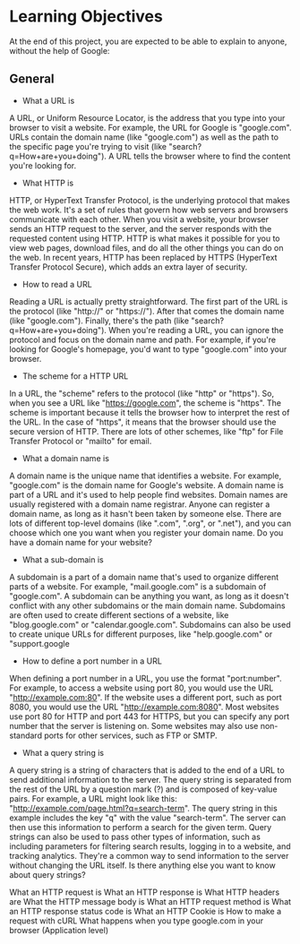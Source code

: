 # Learning Objectives
At the end of this project, you are expected to be able to explain to anyone, without the help of Google:

## General
- What a URL is

A URL, or Uniform Resource Locator, is the address that you type into your browser to visit a website. For example, the URL for Google is "google.com". URLs contain the domain name (like "google.com") as well as the path to the specific page you're trying to visit (like "search?q=How+are+you+doing"). A URL tells the browser where to find the content you're looking for.


- What HTTP is

HTTP, or HyperText Transfer Protocol, is the underlying protocol that makes the web work. It's a set of rules that govern how web servers and browsers communicate with each other. When you visit a website, your browser sends an HTTP request to the server, and the server responds with the requested content using HTTP. HTTP is what makes it possible for you to view web pages, download files, and do all the other things you can do on the web. In recent years, HTTP has been replaced by HTTPS (HyperText Transfer Protocol Secure), which adds an extra layer of security.


- How to read a URL

Reading a URL is actually pretty straightforward. The first part of the URL is the protocol (like "http://" or "https://"). After that comes the domain name (like "google.com"). Finally, there's the path (like "search?q=How+are+you+doing"). When you're reading a URL, you can ignore the protocol and focus on the domain name and path. For example, if you're looking for Google's homepage, you'd want to type "google.com" into your browser.


- The scheme for a HTTP URL

In a URL, the "scheme" refers to the protocol (like "http" or "https"). So, when you see a URL like "https://google.com", the scheme is "https". The scheme is important because it tells the browser how to interpret the rest of the URL. In the case of "https", it means that the browser should use the secure version of HTTP. There are lots of other schemes, like "ftp" for File Transfer Protocol or "mailto" for email.

- What a domain name is

A domain name is the unique name that identifies a website. For example, "google.com" is the domain name for Google's website. A domain name is part of a URL and it's used to help people find websites. Domain names are usually registered with a domain name registrar. Anyone can register a domain name, as long as it hasn't been taken by someone else. There are lots of different top-level domains (like ".com", ".org", or ".net"), and you can choose which one you want when you register your domain name. Do you have a domain name for your website?


- What a sub-domain is

A subdomain is a part of a domain name that's used to organize different parts of a website. For example, "mail.google.com" is a subdomain of "google.com". A subdomain can be anything you want, as long as it doesn't conflict with any other subdomains or the main domain name. Subdomains are often used to create different sections of a website, like "blog.google.com" or "calendar.google.com". Subdomains can also be used to create unique URLs for different purposes, like "help.google.com" or "support.google


- How to define a port number in a URL

When defining a port number in a URL, you use the format "port:number". For example, to access a website using port 80, you would use the URL "http://example.com:80". If the website uses a different port, such as port 8080, you would use the URL "http://example.com:8080". Most websites use port 80 for HTTP and port 443 for HTTPS, but you can specify any port number that the server is listening on. Some websites may also use non-standard ports for other services, such as FTP or SMTP.

- What a query string is

A query string is a string of characters that is added to the end of a URL to send additional information to the server. The query string is separated from the rest of the URL by a question mark (?) and is composed of key-value pairs. For example, a URL might look like this: "http://example.com/page.html?q=search-term". The query string in this example includes the key "q" with the value "search-term". The server can then use this information to perform a search for the given term. Query strings can also be used to pass other types of information, such as including parameters for filtering search results, logging in to a website, and tracking analytics. They're a common way to send information to the server without changing the URL itself.
Is there anything else you want to know about query strings?


What an HTTP request is
What an HTTP response is
What HTTP headers are
What the HTTP message body is
What an HTTP request method is
What an HTTP response status code is
What an HTTP Cookie is
How to make a request with cURL
What happens when you type google.com in your browser (Application level)
